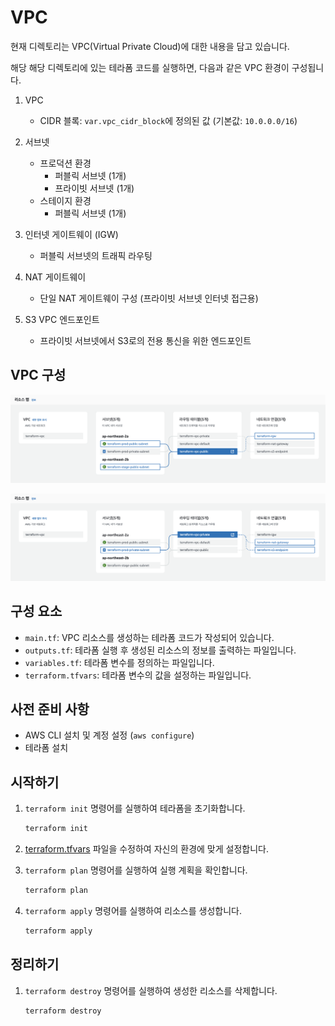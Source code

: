 # VPC

현재 디렉토리는 VPC(Virtual Private Cloud)에 대한 내용을 담고 있습니다.

해당 해당 디렉토리에 있는 테라폼 코드를 실행하면, 다음과 같은 VPC 환경이 구성됩니다.

1. VPC
    - CIDR 블록: `var.vpc_cidr_block`에 정의된 값 (기본값: `10.0.0.0/16`)

2. 서브넷
    - 프로덕션 환경
        - 퍼블릭 서브넷 (1개)
        - 프라이빗 서브넷 (1개)
    - 스테이지 환경
        - 퍼블릭 서브넷 (1개)

3. 인터넷 게이트웨이 (IGW)
    - 퍼블릭 서브넷의 트래픽 라우팅

4. NAT 게이트웨이
    - 단일 NAT 게이트웨이 구성 (프라이빗 서브넷 인터넷 접근용)

5. S3 VPC 엔드포인트
    - 프라이빗 서브넷에서 S3로의 전용 통신을 위한 엔드포인트


## VPC 구성

![resource_map_public](./images/resource_map_public.png)

![resource_map_private](./images/resource_map_private.png)

## 구성 요소

- `main.tf`: VPC 리소스를 생성하는 테라폼 코드가 작성되어 있습니다.
- `outputs.tf`: 테라폼 실행 후 생성된 리소스의 정보를 출력하는 파일입니다.
- `variables.tf`: 테라폼 변수를 정의하는 파일입니다.
- `terraform.tfvars`: 테라폼 변수의 값을 설정하는 파일입니다.

## 사전 준비 사항

- AWS CLI 설치 및 계정 설정 (`aws configure`)
- 테라폼 설치

## 시작하기

1. `terraform init` 명령어를 실행하여 테라폼을 초기화합니다.

    ```bash
    terraform init
    ```
2. [terraform.tfvars](./terraform.tfvars) 파일을 수정하여 자신의 환경에 맞게 설정합니다.
3. `terraform plan` 명령어를 실행하여 실행 계획을 확인합니다.

    ```bash
    terraform plan
    ```

4. `terraform apply` 명령어를 실행하여 리소스를 생성합니다.

    ```bash
    terraform apply
    ```

## 정리하기

1. `terraform destroy` 명령어를 실행하여 생성한 리소스를 삭제합니다.

    ```bash
    terraform destroy
    ```